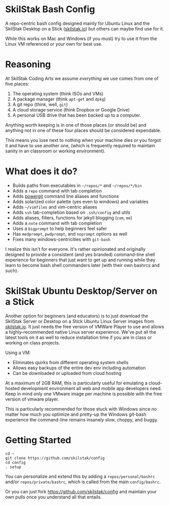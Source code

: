 SkilStak Bash Config
====================

A repo-centric bash config designed mainly for Ubuntu Linux and the
SkilStak Desktop on a Stick ([skilstak.io][]) but others
can maybe find use for it.

While this works on Mac and Windows (if you must) try to use it from
the Linux VM referenced or your own for best use.

Reasoning 
=========

At SkilStak Coding Arts we assume *everything* we use comes from one of
five places:

1. The operating system (think ISOs and VMs)
2. A package manager (think `apt-get` and `dpkg`)
3. A git repo (think, well, `git`)
4. A cloud storage service (think Dropbox or Google Drive)
5. A personal USB drive that has been backed up to a computer.

Anything worth keeping is in one of those places (or should be) and
anything not in one of these four places should be considered
expendable.

This means you lose next to nothing when your machine dies or you forgot
it and have to use another one, (which is frequently required to maintain
sanity in an classroom or working environment).

What does it do?
================

* Builds paths from executables in `~/repos/*` and `~/repos/*/bin`
* Adds a `repo` command with tab completion
* Adds [powergit][] command line aliases and functions
* Adds solarized color palette (yes even to windows) and variables
* Adds `~/vimfiles` and vim-centric aliases
* Adds `ssh` tab-completion based on `.ssh/config` and utils 
* Adds aliases, filters, functions for jekyll blogging (`com`, `me`)
* Adds a `note` command with tab completion
* Uses a `bigprompt` to help beginners feel safer
* Has `medprompt`, `pwdprompt`, and `noprompt` options as well
* Fixes many windows-centricities with `git-bash`

I realize this isn't for everyone. It's rather opinionated and originally
designed to provide a consistent (and yes branded) command-line shell
experience for beginners that just want to get up and running while they
learn to become bash shell commanders later (with their own bashrcs
and such).

SkilStak Ubuntu Desktop/Server on a Stick
=========================================

Another option for beginners (and educators) is to just download the
SkilStak Server or Desktop on a Stick Ubuntu Linux Server images from
[skilstak.io][]. It just needs the free version of VMWare Player to use
and allows a highly-recommended native Linux server experience. 
We've put all the latest tools on it as well to reduce installation
time if you are in class or working on class projects.

Using a VM: 

* Eliminates quirks from different operating system shells
* Allows easy backups of the entire dev env including automation
* Can be downloaded or uploaded from cloud hosting

At a maximum of 2GB RAM, this is particularly useful for emulating
a cloud-hosted development environment all web and mobile app
developers need. Keep in mind only one VMware image per machine is
possible with the free version of vmware player.

This is particularly recommended for those stuck with Windows since no
matter how much you optimize and pretty-up the Windows git-bash
experience the command-line remains insanely slow, choppy, and buggy.

Getting Started
===============

  ```
  cd ~
  git clone https://github.com/skilstak/config
  cd config
  . setup

  ```

You can personalize and extend this by adding a `repos/personal/bashrc`
and/or `repos/private/bashrc`, which is called from the main
`config/bashrc`.

Or you can just fork https://github.com/skilstak/config and maintain
your own pulls once you understand all that entails.

[powergit]: http://github.com/skilstak/powergit
[skilstak.io]: http://skilstak.io
